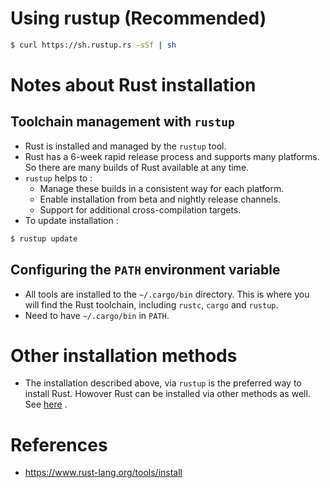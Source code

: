 # Using rustup (Recommended)
```bash
$ curl https://sh.rustup.rs -sSf | sh
```
# Notes about Rust installation
## Toolchain management with `rustup`
* Rust is installed and managed by the `rustup` tool.
* Rust has a 6-week rapid release process and supports many platforms. So there are many builds of Rust available at any time.
* `rustup` helps to :
	* Manage these builds in a consistent way for each platform.
	* Enable installation from beta and nightly release channels.
	* Support for additional cross-compilation targets.
* To update installation :
```bash
$ rustup update
```
## Configuring the `PATH` environment variable
* All tools are installed to the `~/.cargo/bin` directory. This is where you will find the Rust toolchain, including `rustc`, `cargo` and `rustup`.
* Need to have `~/.cargo/bin` in `PATH`.
# Other installation methods
* The installation described above, via `rustup` is the preferred way to install Rust. Howover Rust can be installed via other methods as well. See [here](https://github.com/pravsemilo/rust-notes/blob/master/forge.rust-lang.org/Other_Rust_Installation_Methods.md) .
# References
* https://www.rust-lang.org/tools/install
